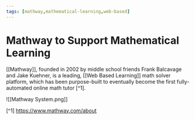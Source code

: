 ```yaml
---
tags: [mathway,mathematical-learning,web-based]
---
```

# Mathway to Support Mathematical Learning

[[Mathway]], founded in 2002 by middle school friends Frank Balcavage and Jake Kuehner, is a leading, [[Web Based Learning]] math solver platform, which has been purpose-built to eventually become the first fully-automated online math tutor [^1]. 

![[Mathway System.png]]



[^1] https://www.mathway.com/about 